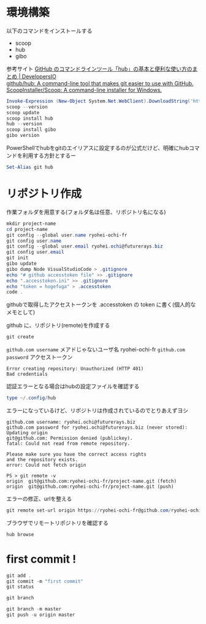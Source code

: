 # 環境構築
以下のコマンドをインストールする
- scoop
- hub
- gibo

参考サイト
[GitHub のコマンドラインツール「hub」の基本と便利な使い方のまとめ | DevelopersIO](https://dev.classmethod.jp/articles/hub/)  
[github/hub: A command-line tool that makes git easier to use with GitHub.](https://github.com/github/hub)  
[ScoopInstaller/Scoop: A command-line installer for Windows.](https://github.com/ScoopInstaller/Scoop)  

```powershell
Invoke-Expression (New-Object System.Net.WebClient).DownloadString('https://get.scoop.sh')
scoop --version
scoop update
scoop install hub
hub --version
scoop install gibo
gibo version
```

PowerShellでhubをgitのエイリアスに設定するのが公式だけど、明確にhubコマンドを利用する方針とするー
```powershell
Set-Alias git hub
```

# リポジトリ作成
作業フォルダを用意する(フォルダ名は任意、リポジトリ名になる)
```powershell
mkdir project-name
cd project-name
git config --global user.name ryohei-ochi-fr
git config user.name
git config --global user.email ryohei.ochi@futurerays.biz
git config user.email
git init
gibo update
gibo dump Node VisualStudioCode > .gitignore
echo "# github accesstoken file" >> .gitignore
echo ".accesstoken.ini" >> .gitignore
echo "token = hogefuga" > .accesstoken
code .
```

githubで取得したアクセストークンを .accesstoken の token に書く(個人的なメモとして)


github に、リポジトリ(remote)を作成する
```powershell
git create
```

`github.com username` メアドじゃないユーザ名 ryohei-ochi-fr
`github.com password` アクセストークン

```
Error creating repository: Unauthorized (HTTP 401)
Bad credentials
```
認証エラーとなる場合はhubの設定ファイルを確認する
```powershell
type ~/.config/hub
```

エラーになっているけど、リポジトリは作成されているのでとりあえずヨシ
```
github.com username: ryohei.ochi@futurerays.biz
github.com password for ryohei.ochi@futurerays.biz (never stored): 
Updating origin
git@github.com: Permission denied (publickey).
fatal: Could not read from remote repository.

Please make sure you have the correct access rights
and the repository exists.
error: Could not fetch origin
```

```
PS > git remote -v
origin  git@github.com:ryohei-ochi-fr/project-name.git (fetch)
origin  git@github.com:ryohei-ochi-fr/project-name.git (push)
```

エラーの修正、urlを整える
```powershell
git remote set-url origin https://ryohei-ochi-fr@github.com/ryohei-ochi-fr/project-name.git
```




ブラウザでリモートリポジトリを確認する
```powershell
hub browse
```

# first commit !
```powershell
git add .
git commit -m "first commit"
git status

git branch

git branch -m master
git push -u origin master
```


